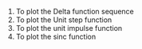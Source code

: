 1. To plot the Delta function sequence
2. To plot the Unit step function
3. To plot the unit impulse function
4. To plot the sinc function
